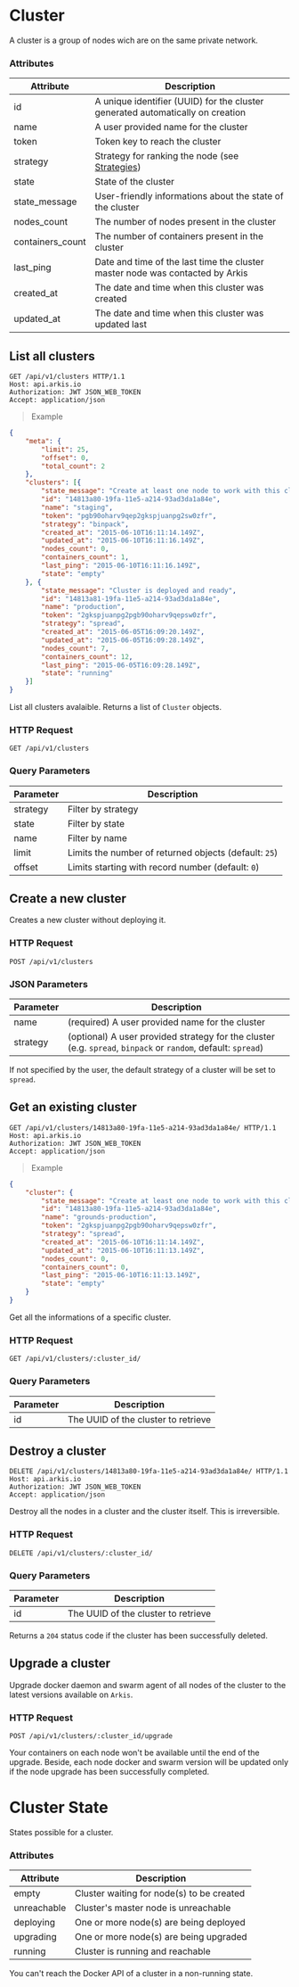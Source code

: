 # Cluster

A cluster is a group of nodes wich are on the same private network.

### Attributes

Attribute   | Description
----------- | -----------
id          | A unique identifier (UUID) for the cluster generated automatically on creation
name        | A user provided name for the cluster
token       | Token key to reach the cluster
strategy    | Strategy for ranking the node (see [Strategies](https://docs.docker.com/swarm/scheduler/strategy/))
state       | State of the cluster
state_message | User-friendly informations about the state of the cluster
nodes_count | The number of nodes present in the cluster
containers_count | The number of containers present in the cluster
last_ping   | Date and time of the last time the cluster master node was contacted by Arkis
created_at  | The date and time when this cluster was created
updated_at  | The date and time when this cluster was updated last

## List all clusters

```http
GET /api/v1/clusters HTTP/1.1
Host: api.arkis.io
Authorization: JWT JSON_WEB_TOKEN
Accept: application/json
```

> Example

```json
{
    "meta": {
        "limit": 25,
        "offset": 0,
        "total_count": 2
    },
    "clusters": [{
        "state_message": "Create at least one node to work with this cluster",
        "id": "14813a80-19fa-11e5-a214-93ad3da1a84e",
        "name": "staging",
        "token": "pgb90oharv9qep2gkspjuanpg2sw0zfr",
        "strategy": "binpack",
        "created_at": "2015-06-10T16:11:14.149Z",
        "updated_at": "2015-06-10T16:11:16.149Z",
        "nodes_count": 0,
        "containers_count": 1,
        "last_ping": "2015-06-10T16:11:16.149Z",
        "state": "empty"
    }, {
        "state_message": "Cluster is deployed and ready",
        "id": "14813a81-19fa-11e5-a214-93ad3da1a84e",
        "name": "production",
        "token": "2gkspjuanpg2pgb90oharv9qepsw0zfr",
        "strategy": "spread",
        "created_at": "2015-06-05T16:09:20.149Z",
        "updated_at": "2015-06-05T16:09:28.149Z",
        "nodes_count": 7,
        "containers_count": 12,
        "last_ping": "2015-06-05T16:09:28.149Z",
        "state": "running"
    }]
}
```

List all clusters avalaible. Returns a list of `Cluster` objects.

### HTTP Request

`GET /api/v1/clusters`

### Query Parameters

Parameter   | Description
---------   | -----------
strategy    | Filter by strategy
state       | Filter by state
name        | Filter by name
limit       | Limits the number of returned objects (default: `25`)
offset      | Limits starting with record number (default: `0`)

## Create a new cluster

Creates a new cluster without deploying it.

### HTTP Request

`POST /api/v1/clusters`

### JSON Parameters

Parameter | Description
--------- | -----------
name  | (required) A user provided name for the cluster
strategy | (optional) A user provided strategy for the cluster (e.g. `spread`, `binpack` or `random`, default: `spread`)

If not specified by the user, the default strategy of a cluster will be set to `spread`.

## Get an existing cluster

```http
GET /api/v1/clusters/14813a80-19fa-11e5-a214-93ad3da1a84e/ HTTP/1.1
Host: api.arkis.io
Authorization: JWT JSON_WEB_TOKEN
Accept: application/json
```

> Example

```json
{
    "cluster": {
        "state_message": "Create at least one node to work with this cluster",
        "id": "14813a80-19fa-11e5-a214-93ad3da1a84e",
        "name": "grounds-production",
        "token": "2gkspjuanpg2pgb90oharv9qepsw0zfr",
        "strategy": "spread",
        "created_at": "2015-06-10T16:11:14.149Z",
        "updated_at": "2015-06-10T16:11:13.149Z",
        "nodes_count": 0,
        "containers_count": 0,
        "last_ping": "2015-06-10T16:11:13.149Z",
        "state": "empty"
    }
}
```

Get all the informations of a specific cluster.

### HTTP Request

`GET /api/v1/clusters/:cluster_id/`

### Query Parameters

Parameter | Description
--------- | -----------
id | The UUID of the cluster to retrieve

## Destroy a cluster

```http
DELETE /api/v1/clusters/14813a80-19fa-11e5-a214-93ad3da1a84e/ HTTP/1.1
Host: api.arkis.io
Authorization: JWT JSON_WEB_TOKEN
Accept: application/json
```

Destroy all the nodes in a cluster and the cluster itself. This is irreversible.

### HTTP Request

`DELETE /api/v1/clusters/:cluster_id/`

### Query Parameters

Parameter | Description
--------- | -----------
id | The UUID of the cluster to retrieve

Returns a `204` status code if the cluster has been successfully deleted.

## Upgrade a cluster

Upgrade docker daemon and swarm agent of all nodes of the cluster to the latest
versions available on `Arkis`.

### HTTP Request

`POST /api/v1/clusters/:cluster_id/upgrade`

<aside class="warning">
Your containers on each node won't be available until the end of the upgrade.
Beside, each node docker and swarm version will be updated only if the node
upgrade has been successfully completed.
</aside>

# Cluster State

States possible for a cluster.

### Attributes

Attribute   | Description
----------- | -----------
empty | Cluster waiting for node(s) to be created
unreachable | Cluster's master node is unreachable
deploying | One or more node(s) are being deployed
upgrading | One or more node(s) are being upgraded
running | Cluster is running and reachable

<aside class="warning">
You can't reach the Docker API of a cluster in a non-running state.
</aside>
